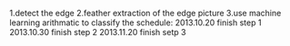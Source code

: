 1.detect the edge
2.feather extraction of the edge picture
3.use machine learning arithmatic to classify
the schedule:
2013.10.20 finish step 1
2013.10.30 finish step 2
2013.11.20 finish setp 3


